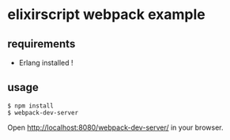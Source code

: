 # elixirscript webpack example

## requirements

- Erlang installed !

## usage

```
$ npm install
$ webpack-dev-server
```

Open [http://localhost:8080/webpack-dev-server/](http://localhost:8080/webpack-dev-server/) in your browser.
